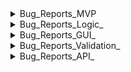 <details>
<summary>Bug_Reports_MVP</summary>


|№ |Bug_Reports_MVP                                                          |
|--|-------------------------------------------------------------------------|
|1 |[BUG-1](https://github.com/car-parking-tracking/QA_Bug_Reports/issues/1)  
|2 |[BUG-2](https://github.com/car-parking-tracking/QA_Bug_Reports/issues/2)  
|3 |[BUG-3](https://github.com/car-parking-tracking/QA_Bug_Reports/issues/3)  
|4 |[BUG-4](https://github.com/car-parking-tracking/QA_Bug_Reports/issues/4)  
|5 |[BUG-5](https://github.com/car-parking-tracking/QA_Bug_Reports/issues/5)  
|6 |[BUG-6](https://github.com/car-parking-tracking/QA_Bug_Reports/issues/6)  
|7 |[BUG-7](https://github.com/car-parking-tracking/QA_Bug_Reports/issues/7)  
|8 |[BUG-8](https://github.com/car-parking-tracking/QA_Bug_Reports/issues/8)  
|9 |[BUG-9](https://github.com/car-parking-tracking/QA_Bug_Reports/issues/9)  
|10|[BUG-10](https://github.com/car-parking-tracking/QA_Bug_Reports/issues/10)  
|11|[BUG-11](https://github.com/car-parking-tracking/QA_Bug_Reports/issues/11)  
|12|[BUG-12](https://github.com/car-parking-tracking/QA_Bug_Reports/issues/12)  
|13|[BUG-13](https://github.com/car-parking-tracking/QA_Bug_Reports/issues/13)  
|14|[BUG-14](https://github.com/car-parking-tracking/QA_Bug_Reports/issues/14)  
|15|[BUG-15](https://github.com/car-parking-tracking/QA_Bug_Reports/issues/15)  

</details>

<details>
<summary>Bug_Reports_Logic_</summary>
  
|№ |Bug_Reports_v.2                                                              |
|--|--------------------------------------------------------------------------|
|1|[BUG-16](https://github.com/car-parking-tracking/QA_Bug_Reports/issues/16)|
|2|[BUG-30](https://github.com/car-parking-tracking/QA_Bug_Reports/issues/30)
|3|[BUG-50](https://github.com/car-parking-tracking/QA_Bug_Reports/issues/50#issue-1920939596)
|4|[BUG-51](https://github.com/car-parking-tracking/QA_Bug_Reports/issues/51#issue-1920944894)
|5|[BUG-52](https://github.com/car-parking-tracking/QA_Bug_Reports/issues/52#issue-1920954915)
|5|[BUG-54](https://github.com/car-parking-tracking/QA_Bug_Reports/issues/54#issue-1943386434)
|6|[BUG-58](https://github.com/car-parking-tracking/QA_Bug_Reports/issues/58#issue-1952609745)


</details>

<details>
<summary>Bug_Reports_GUI_</summary>
  
|№ |Bug_Reports_v.2                                                            |
|--|--------------------------------------------------------------------------|
|1|[BUG-17](https://github.com/car-parking-tracking/QA_Bug_Reports/issues/17#issue-1906647662)
|2|[BUG-18](https://github.com/car-parking-tracking/QA_Bug_Reports/issues/18#issue-1907193664)
|3|[BUG-19](https://github.com/car-parking-tracking/QA_Bug_Reports/issues/19#issue-1907433100)
|4|[BUG-20](https://github.com/car-parking-tracking/QA_Bug_Reports/issues/20#issue-1908676544)
|5|[BUG-21](https://github.com/car-parking-tracking/QA_Bug_Reports/issues/21#issue-1908782637)
|6|[BUG-22](https://github.com/car-parking-tracking/QA_Bug_Reports/issues/22#issue-1908820685)
|7|[BUG-33](https://github.com/car-parking-tracking/QA_Bug_Reports/issues/33#issue-1919069541)
|8|[BUG-34](https://github.com/car-parking-tracking/QA_Bug_Reports/issues/34#issue-1920348511)
|9|[BUG-35](https://github.com/car-parking-tracking/QA_Bug_Reports/issues/35#issue-1920357910)
|10|[BUG-49](https://github.com/car-parking-tracking/QA_Bug_Reports/issues/49#issue-1920841706)
|11|[BUG-53](https://github.com/car-parking-tracking/QA_Bug_Reports/issues/53#issue-1931810380)
|12|[BUG-55](https://github.com/car-parking-tracking/QA_Bug_Reports/issues/55)
|13|[BUG-59](https://github.com/car-parking-tracking/QA_Bug_Reports/issues/59#issue-1954325685)
|14|[BUG-60](https://github.com/car-parking-tracking/QA_Bug_Reports/issues/60#issue-1954365657)

</details>

<details>
<summary>Bug_Reports_Validation_</summary>
  
|№ |Bug_Reports_v.2                                                                |
|--|--------------------------------------------------------------------------|
|1|[BUG-23](https://github.com/car-parking-tracking/QA_Bug_Reports/issues/23#issue-1908992506)
|2|[BUG-24](https://github.com/car-parking-tracking/QA_Bug_Reports/issues/24#issue-1909831021)
|3|[BUG-25](https://github.com/car-parking-tracking/QA_Bug_Reports/issues/25#issue-1909868621)
|4|[BUG-26](https://github.com/car-parking-tracking/QA_Bug_Reports/issues/26#issue-1909877147)
|5|[BUG-27](https://github.com/car-parking-tracking/QA_Bug_Reports/issues/27#issue-1909883964)
|6|[BUG-29](https://github.com/car-parking-tracking/QA_Bug_Reports/issues/29#issue-1909911070)
|7|[BUG-31](https://github.com/car-parking-tracking/QA_Bug_Reports/issues/31)
|8|[BUG-32](https://github.com/car-parking-tracking/QA_Bug_Reports/issues/32)
|9|[BUG-36](https://github.com/car-parking-tracking/QA_Bug_Reports/issues/36#issue-1920369707)
|10|[BUG-37](https://github.com/car-parking-tracking/QA_Bug_Reports/issues/37)
|11|[BUG-38](https://github.com/car-parking-tracking/QA_Bug_Reports/issues/38)
|12|[BUG-39](https://github.com/car-parking-tracking/QA_Bug_Reports/issues/39)
|13|[BUG-40](https://github.com/car-parking-tracking/QA_Bug_Reports/issues/40)
|14|[BUG-41](https://github.com/car-parking-tracking/QA_Bug_Reports/issues/41)
|15|[BUG-42](https://github.com/car-parking-tracking/QA_Bug_Reports/issues/42)
|16|[BUG-43](https://github.com/car-parking-tracking/QA_Bug_Reports/issues/43)
|17|[BUG-44](https://github.com/car-parking-tracking/QA_Bug_Reports/issues/44)
|18|[BUG-45](https://github.com/car-parking-tracking/QA_Bug_Reports/issues/45)
|19|[BUG-46](https://github.com/car-parking-tracking/QA_Bug_Reports/issues/46)
|20|[BUG-47](https://github.com/car-parking-tracking/QA_Bug_Reports/issues/47)
|21|[BUG-48](https://github.com/car-parking-tracking/QA_Bug_Reports/issues/48)
|22|[BUG-56](https://github.com/car-parking-tracking/QA_Bug_Reports/issues/56#issue-1952350529)
|23|[BUG-57](https://github.com/car-parking-tracking/QA_Bug_Reports/issues/57#issue-1952418050)


</details>

<details>
<summary>Bug_Reports_API_</summary>
  
|№ |Bug_Reports_v.2                                                                |
|--|--------------------------------------------------------------------------|
|1|[BUG-28](https://github.com/car-parking-tracking/QA_Bug_Reports/issues/28)
|2|[BUG-61](https://github.com/car-parking-tracking/QA_Bug_Reports/issues/61#issue-1996729842)
</details>
